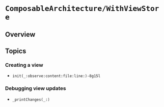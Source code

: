 # ``ComposableArchitecture/WithViewStore``

## Overview

## Topics

### Creating a view

- ``init(_:observe:content:file:line:)-8g15l``

### Debugging view updates

- ``_printChanges(_:)``
